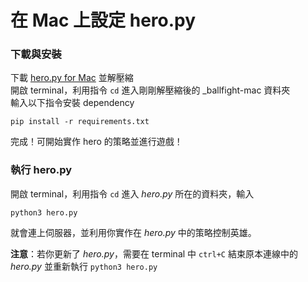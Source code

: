 # 在 Mac 上設定 hero.py

### 下載與安裝
下載 [hero.py for Mac](http://snp2016.nctu.me/ballfight-mac.zip) 並解壓縮  
開啟 terminal，利用指令 `cd` 進入剛剛解壓縮後的 _ballfight-mac 資料夾  
輸入以下指令安裝 dependency
```
pip install -r requirements.txt
```
完成！可開始實作 hero 的策略並進行遊戲！


### 執行 hero.py
開啟 terminal，利用指令 `cd` 進入 _hero.py_ 所在的資料夾，輸入
```
python3 hero.py
```
就會連上伺服器，並利用你實作在 _hero.py_ 中的策略控制英雄。  

**注意**：若你更新了 _hero.py_，需要在 terminal 中 `ctrl+C` 結束原本連線中的 _hero.py_ 並重新執行 `python3 hero.py`

